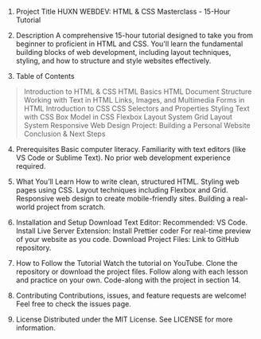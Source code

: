 1. Project Title
    HUXN WEBDEV: HTML & CSS Masterclass - 15-Hour Tutorial

2. Description
    A comprehensive 15-hour tutorial designed to take you from beginner to  proficient in HTML and CSS. You'll learn the fundamental building blocks     of web development, including layout techniques, styling, and how to    structure and style websites effectively.

3. Table of Contents
>   Introduction to HTML & CSS
>   HTML Basics
>   HTML Document Structure
>   Working with Text in HTML
>   Links, Images, and Multimedia
>   Forms in HTML
>   Introduction to CSS
>   CSS Selectors and Properties
>   Styling Text with CSS
>   Box Model in CSS
>   Flexbox Layout System
>   Grid Layout System
>   Responsive Web Design
>   Project: Building a Personal Website
>   Conclusion & Next Steps

4. Prerequisites
    Basic computer literacy.
    Familiarity with text editors (like VS Code or Sublime Text).
    No prior web development experience required.
5. What You’ll Learn
    How to write clean, structured HTML.
    Styling web pages using CSS.
    Layout techniques including Flexbox and Grid.
    Responsive web design to create mobile-friendly sites.
    Building a real-world project from scratch.
6. Installation and Setup
    Download Text Editor:
    Recommended: VS Code.
    Install Live Server Extension:
    Install Prettier coder
    For real-time preview of your website as you code.
    Download Project Files:
    Link to GitHub repository.
7. How to Follow the Tutorial
    Watch the tutorial on YouTube.
    Clone the repository or download the project files.
    Follow along with each lesson and practice on your own.
    Code-along with the project in section 14.
8. Contributing
    Contributions, issues, and feature requests are welcome! Feel free to   check the issues page.

9. License
    Distributed under the MIT License. See LICENSE for more information.    

